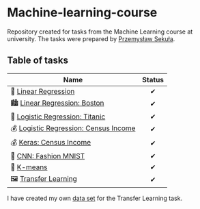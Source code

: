 # Machine-learning-course

Repository created for tasks from the Machine Learning course at university.  The tasks were prepared by [Przemysław Sekuła](https://github.com/PrzemekSekula/DeepLearningClasses1). 

## Table of tasks

| Name | Status | 
|---|:---:|
| 🔢  [Linear Regression](https://github.com/tdxa/Machine-learning-course/blob/main/Linear_Regression.ipynb)| ✔ |
| 🏙  [Linear Regression: Boston](https://github.com/tdxa/Machine-learning-course/blob/main/Linear_Regression_Boston.ipynb)| ✔ |
| 🚢  [Logistic Regression: Titanic](https://github.com/tdxa/Machine-learning-course/blob/main/LogisticRegression-Titanic.ipynb)| ✔ |
| 💰  [Logistic Regression: Census Income](https://github.com/tdxa/Machine-learning-course/blob/main/LogisticRegression-census-income.ipynb)| ✔ |
| 💰  [Keras: Census Income](https://github.com/tdxa/Machine-learning-course/blob/main/Census_keras.ipynb)| ✔ |
| 👗  [CNN: Fashion MNIST](https://github.com/tdxa/Machine-learning-course/blob/main/CNN_Fasion_MNIST.ipynb)| ✔ |
| 🧠  [K-means](https://github.com/tdxa/Machine-learning-course/blob/main/K_means.ipynb)| ✔ |
| 🖼  [Transfer Learning](https://github.com/tdxa/Machine-learning-course/blob/main/Xception.ipynb)| ✔ |



I have created my own [data set](https://github.com/tdxa/Machine-learning-course/tree/main/Twin-Peaks-dataset) for the Transfer Learning task.
